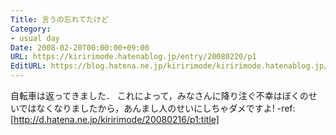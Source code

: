 ```yaml
---
Title: 言うの忘れてたけど
Category:
- usual day
Date: 2008-02-20T00:00:00+09:00
URL: https://kiririmode.hatenablog.jp/entry/20080220/p1
EditURL: https://blog.hatena.ne.jp/kiririmode/kiririmode.hatenablog.jp/atom/entry/8454420450078215465
---
```



自転車は返ってきました．
これによって，みなさんに降り注ぐ不幸はぼくのせいではなくなりましたから，あんまし人のせいにしちゃダメですよ!
-ref: [http://d.hatena.ne.jp/kiririmode/20080216/p1:title]

